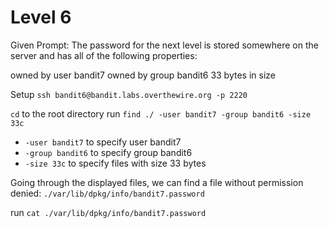 # Level 6
Given Prompt: The password for the next level is stored somewhere on the server and has all of the following properties:

owned by user bandit7
owned by group bandit6
33 bytes in size

Setup
`ssh bandit6@bandit.labs.overthewire.org -p 2220`

`cd` to the root directory 
run `find ./ -user bandit7 -group bandit6 -size 33c`
- `-user bandit7` to specify user bandit7
- `-group bandit6` to specify group bandit6
- `-size 33c` to specify files with size 33 bytes

Going through the displayed files, we can find a file without permission denied:
`./var/lib/dpkg/info/bandit7.password`

run `cat ./var/lib/dpkg/info/bandit7.password`
